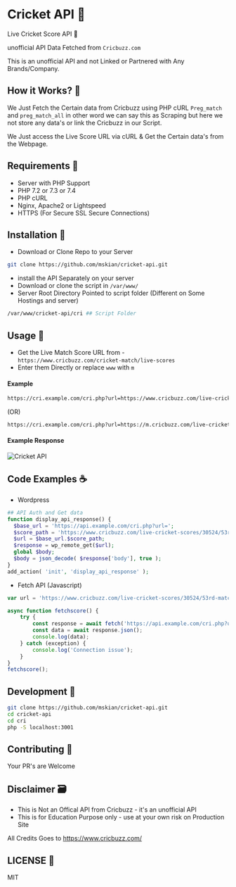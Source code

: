 # Cricket API 🍔

Live Cricket Score API 🏏

unofficial API Data Fetched from `Cricbuzz.com`

This is an unofficial API and not Linked or Partnered with Any Brands/Company.

## How it Works? 🤔

We Just Fetch the Certain data from Cricbuzz using PHP cURL `Preg_match` and `preg_match_all` in other word we can say this as Scraping but here we not store any data's or link the Cricbuzz in our Script.

We Just access the Live Score URL via cURL & Get the Certain data's from the Webpage.

## Requirements 📑

- Server with PHP Support  
- PHP 7.2 or 7.3 or 7.4  
- PHP cURL  
- Nginx, Apache2 or  Lightspeed  
- HTTPS (For Secure SSL Secure Connections)  

## Installation 🍯

- Download or Clone Repo to your Server

```sh
git clone https://github.com/mskian/cricket-api.git
```

- install the API Separately on your server
- Download or clone the script in `/var/www/`
- Server Root Directory Pointed to script folder (Different on Some Hostings and server)

```sh
/var/www/cricket-api/cri ## Script Folder
```

## Usage 🍟

- Get the Live Match Score URL from - `https://www.cricbuzz.com/cricket-match/live-scores`
- Enter them Directly or replace `www` with `m`

#### Example

```sh
https://cri.example.com/cri.php?url=https://www.cricbuzz.com/live-cricket-scores/30524/53rd-match-indian-premier-league-2020
```

(OR)

```sh
https://cri.example.com/cri.php?url=https://m.cricbuzz.com/live-cricket-scores/30524/53rd-match-indian-premier-league-2020
```

#### Example Response

![Cricket API](https://raw.githubusercontent.com/mskian/cricket-api/main/images/screenshot.png)  

## Code Examples ☕

- Wordpress

```php
## API Auth and Get data
function display_api_response() {
  $base_url = 'https://api.example.com/cri.php?url=';
  $score_path = 'https://www.cricbuzz.com/live-cricket-scores/30524/53rd-match-indian-premier-league-2020';
  $url = $base_url.$score_path;
  $response = wp_remote_get($url);
  global $body;
  $body = json_decode( $response['body'], true );
}
add_action( 'init', 'display_api_response' );
```

- Fetch API (Javascript)

```js
var url = 'https://www.cricbuzz.com/live-cricket-scores/30524/53rd-match-indian-premier-league-2020';

async function fetchscore() {
    try {
        const response = await fetch('https://api.example.com/cri.php?url=' + url);
        const data = await response.json();
        console.log(data);
    } catch (exception) {
        console.log('Connection issue');
    }
}
fetchscore();
```

## Development 🍩

```sh
git clone https://github.com/mskian/cricket-api.git
cd cricket-api
cd cri
php -S localhost:3001
```

## Contributing 🙌

Your PR's are Welcome

## Disclaimer 🗃

- This is Not an Offical API from Cricbuzz - it's an unofficial API
- This is for Education Purpose only - use at your own risk on Production Site

All Credits Goes to <https://www.cricbuzz.com/>

## LICENSE 📕

MIT
